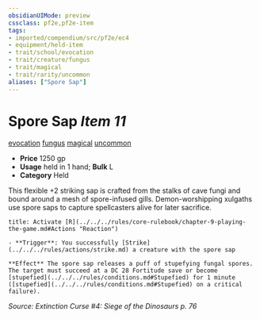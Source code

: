 ```yaml
---
obsidianUIMode: preview
cssclass: pf2e,pf2e-item
tags:
- imported/compendium/src/pf2e/ec4
- equipment/held-item
- trait/school/evocation
- trait/creature/fungus
- trait/magical
- trait/rarity/uncommon
aliases: ["Spore Sap"]
---
```

# Spore Sap *Item 11*  
[evocation](evocation.md)  [fungus](fungus-b1.md)  [magical](magical.md)  [uncommon](uncommon.md)  

- **Price** 1250 gp
- **Usage** held in 1 hand; **Bulk** L
- **Category** Held

This flexible +2 striking sap is crafted from the stalks of cave fungi and bound around a mesh of spore-infused gills. Demon-worshipping xulgaths use spore saps to capture spellcasters alive for later sacrifice.

```ad-embed-ability
title: Activate [R](../../../rules/core-rulebook/chapter-9-playing-the-game.md#Actions "Reaction")

- **Trigger**: You successfully [Strike](../../../rules/actions/strike.md) a creature with the spore sap

**Effect** The spore sap releases a puff of stupefying fungal spores. The target must succeed at a DC 28 Fortitude save or become [stupefied](../../../rules/conditions.md#Stupefied) for 1 minute ([stupefied](../../../rules/conditions.md#Stupefied) on a critical failure).
```

*Source: Extinction Curse #4: Siege of the Dinosaurs p. 76*
